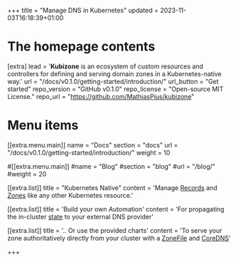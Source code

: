 +++
title = "Manage DNS in Kubernetes"
updated = 2023-11-03T16:18:39+01:00

# The homepage contents
[extra]
lead = '<b>Kubizone</b> is an ecosystem of custom resources and controllers for defining and serving domain zones in a Kubernetes-native way.'
url = "/docs/v0.1.0/getting-started/introduction/"
url_button = "Get started"
repo_version = "GitHub v0.1.0"
repo_license = "Open-source MIT License."
repo_url = "https://github.com/MathiasPius/kubizone"

# Menu items
[[extra.menu.main]]
name = "Docs"
section = "docs"
url = "/docs/v0.1.0/getting-started/introduction/"
weight = 10

#[[extra.menu.main]]
#name = "Blog"
#section = "blog"
#url = "/blog/"
#weight = 20

[[extra.list]]
title = "Kubernetes Native"
content = 'Manage <a href="/docs/v0.1.0/custom-resources/record/">Records</a> and <a href="/docs/v0.1.0/custom-resources/zone/">Zones</a> like any other Kubernetes resource.'

[[extra.list]]
title = 'Build your own Automation'
content = 'For propagating the in-cluster <a href="/docs/v0.1.0/custom-resources/zone/#status-entries">state</a> to your external DNS provider'

[[extra.list]]
title = '.. Or use the provided charts'
content = 'To serve your zone authoritatively directly from your cluster with a <a href="/docs/v0.1.0/custom-resources/zonefile/">ZoneFile</a> and <a href="https://github.com/kubi-zone/charts/tree/main/charts/zonefile-coredns">CoreDNS</a>'

+++
